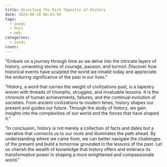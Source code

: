 ```yaml
---
title: Unveiling the Rich Tapestry of History
date: 2024-08-28 06:41:56
tags:
  - Goods
  - Post
  - web
categories:
  - Goods
cover: 
---
```


"Embark on a journey through time as we delve into the intricate layers of history, unraveling stories of courage, passion, and turmoil. Discover how historical events have sculpted the world we inhabit today and appreciate the enduring significance of the past in our lives."

"History, a word that carries the weight of civilizations past, is a tapestry woven with threads of triumphs, struggles, and invaluable lessons. It is the chronicle of human achievements, failures, and the continual evolution of societies. From ancient civilizations to modern times, history shapes our present and guides our future. Through the study of history, we gain insights into the complexities of our world and the forces that have shaped it."

"In conclusion, history is not merely a collection of facts and dates but a narrative that connects us to our roots and illuminates the path ahead. By understanding where we came from, we can better navigate the challenges of the present and build a tomorrow grounded in the lessons of the past. Let us cherish the wealth of knowledge that history offers and embrace its transformative power in shaping a more enlightened and compassionate world."
